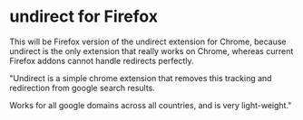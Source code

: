 undirect for Firefox
====================

This will be Firefox version of the undirect extension for Chrome, because undirect is the only extension that really works on Chrome, whereas current Firefox addons cannot handle redirects perfectly.

"Undirect is a simple chrome extension that removes this tracking and redirection from google search results.

Works for all google domains across all countries, and is very light-weight."
